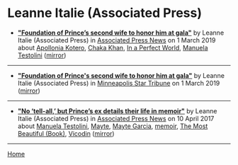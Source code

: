 # Leanne Italie (Associated Press)

 - [**"Foundation of Prince’s second wife to honor him at gala"**](https://www.apnews.com/16e91a0add574df1b24e5df54dfbc087) by Leanne Italie (Associated Press) in [Associated Press News](https://www.apnews.com/) on 1 March 2019 about [Apollonia Kotero](https://bjmdotnet.github.io/pr1nc3/topics/apollonia-kotero/), [Chaka Khan](https://bjmdotnet.github.io/pr1nc3/topics/chaka-khan/), [In a Perfect World](https://bjmdotnet.github.io/pr1nc3/topics/in-a-perfect-world/), [Manuela Testolini](https://bjmdotnet.github.io/pr1nc3/topics/manuela-testolini/) ([mirror](https://web.archive.org/web/*/https://www.apnews.com/16e91a0add574df1b24e5df54dfbc087))

----

 - [**"Foundation of Prince's second wife to honor him at gala"**](http://www.startribune.com/foundation-of-prince-s-second-wife-to-honor-him-at-gala/506568702/) by Leanne Italie (Associated Press) in [Minneapolis Star Tribune](http://www.startribune.com/) on 1 March 2019 ([mirror](https://web.archive.org/web/*/http://www.startribune.com/foundation-of-prince-s-second-wife-to-honor-him-at-gala/506568702/))

----

 - [**"No ‘tell-all,’ but Prince’s ex details their life in memoir"**](https://www.apnews.com/0c93c63651ef4f15adde78e51b38c197) by Leanne Italie (Associated Press) in [Associated Press News](https://www.apnews.com/) on 10 April 2017 about [Manuela Testolini](https://bjmdotnet.github.io/pr1nc3/topics/manuela-testolini/), [Mayte](https://bjmdotnet.github.io/pr1nc3/topics/mayte/), [Mayte Garcia](https://bjmdotnet.github.io/pr1nc3/topics/mayte-garcia/), [memoir](https://bjmdotnet.github.io/pr1nc3/topics/memoir/), [The Most Beautiful (Book)](https://bjmdotnet.github.io/pr1nc3/topics/book/the-most-beautiful/), [Vicodin](https://bjmdotnet.github.io/pr1nc3/topics/vicodin/) ([mirror](https://web.archive.org/web/*/https://www.apnews.com/0c93c63651ef4f15adde78e51b38c197))

----

[Home](../)
